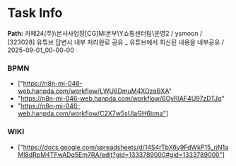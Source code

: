 # Task Info

**Path:** 카페24(주)\본사사업장\[CG]MI본부\Y쇼핑센터팀\운영2 / ysmoon / [323028] 유튜브 답변시 내부 처리완료 공유 _ 유튜브에서 회신된 내용을 내부공유 / 2025-09-01_00-00-00

### BPMN
- ["https://n8n-mi-046-web.hanpda.com/workflow/LWU6DmuM4XOzqBXA"
- "https://n8n-mi-046-web.hanpda.com/workflow/6OyRlAF4U97zDTJq"
- "https://n8n-mi-046-web.hanpda.com/workflow/C2X7w5sUlaGH6bma"]

### WIKI
- ["https://docs.google.com/spreadsheets/d/14S4rTbX6y9FdWkP15_rjN1aMl8dRpM4TFwADq5Em7RA/edit?gid=1333789000#gid=1333789000"]

